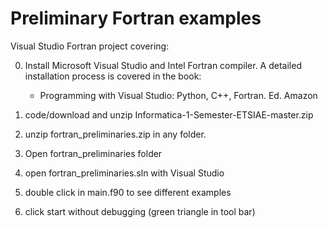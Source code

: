 # Preliminary Fortran examples
Visual Studio Fortran project  covering:  

0) Install Microsoft Visual Studio and Intel Fortran compiler. A detailed installation process is covered in the book: 
   - Programming with Visual Studio: Python,  C++, Fortran. Ed. Amazon
   
1) code/download and unzip Informatica-1-Semester-ETSIAE-master.zip
2) unzip fortran_preliminaries.zip in any folder. 
3) Open fortran_preliminaries folder
4) open fortran_preliminaries.sln with Visual Studio
5) double click in main.f90 to see different examples
6) click start without debugging (green triangle in tool bar)

